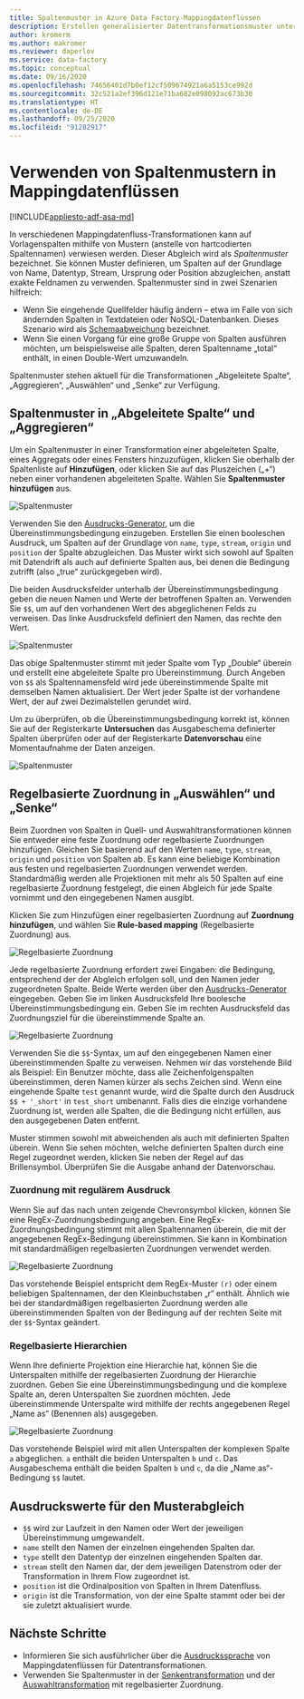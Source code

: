 ```yaml
---
title: Spaltenmuster in Azure Data Factory-Mappingdatenflüssen
description: Erstellen generalisierter Datentransformationsmuster unter Verwendung von Spaltenmustern in Azure Data Factory-Mappingdatenflüssen
author: kromerm
ms.author: makromer
ms.reviewer: daperlov
ms.service: data-factory
ms.topic: conceptual
ms.date: 09/16/2020
ms.openlocfilehash: 74656401d7b0ef12cf509674921a6a5153ce992d
ms.sourcegitcommit: 32c521a2ef396d121e71ba682e098092ac673b30
ms.translationtype: HT
ms.contentlocale: de-DE
ms.lasthandoff: 09/25/2020
ms.locfileid: "91282917"
---
```

# <a name="using-column-patterns-in-mapping-data-flow"></a>Verwenden von Spaltenmustern in Mappingdatenflüssen

[!INCLUDE[appliesto-adf-asa-md](includes/appliesto-adf-asa-md.md)]

In verschiedenen Mappingdatenfluss-Transformationen kann auf Vorlagenspalten mithilfe von Mustern (anstelle von hartcodierten Spaltennamen) verwiesen werden. Dieser Abgleich wird als *Spaltenmuster* bezeichnet. Sie können Muster definieren, um Spalten auf der Grundlage von Name, Datentyp, Stream, Ursprung oder Position abzugleichen, anstatt exakte Feldnamen zu verwenden. Spaltenmuster sind in zwei Szenarien hilfreich:

* Wenn Sie eingehende Quellfelder häufig ändern – etwa im Falle von sich ändernden Spalten in Textdateien oder NoSQL-Datenbanken. Dieses Szenario wird als [Schemaabweichung](concepts-data-flow-schema-drift.md) bezeichnet.
* Wenn Sie einen Vorgang für eine große Gruppe von Spalten ausführen möchten, um beispielsweise alle Spalten, deren Spaltenname „total“ enthält, in einen Double-Wert umzuwandeln.

Spaltenmuster stehen aktuell für die Transformationen „Abgeleitete Spalte“, „Aggregieren“, „Auswählen“ und „Senke“ zur Verfügung.

## <a name="column-patterns-in-derived-column-and-aggregate"></a>Spaltenmuster in „Abgeleitete Spalte“ und „Aggregieren“

Um ein Spaltenmuster in einer Transformation einer abgeleiteten Spalte, eines Aggregats oder eines Fensters hinzuzufügen, klicken Sie oberhalb der Spaltenliste auf **Hinzufügen**, oder klicken Sie auf das Pluszeichen („+“) neben einer vorhandenen abgeleiteten Spalte. Wählen Sie **Spaltenmuster hinzufügen** aus.

![Spaltenmuster](media/data-flow/add-column-pattern.png "Spaltenmuster")

Verwenden Sie den [Ausdrucks-Generator](concepts-data-flow-expression-builder.md), um die Übereinstimmungsbedingung einzugeben. Erstellen Sie einen booleschen Ausdruck, um Spalten auf der Grundlage von `name`, `type`, `stream`, `origin` und `position` der Spalte abzugleichen. Das Muster wirkt sich sowohl auf Spalten mit Datendrift als auch auf definierte Spalten aus, bei denen die Bedingung zutrifft (also „true“ zurückgegeben wird).

Die beiden Ausdrucksfelder unterhalb der Übereinstimmungsbedingung geben die neuen Namen und Werte der betroffenen Spalten an. Verwenden Sie `$$`, um auf den vorhandenen Wert des abgeglichenen Felds zu verweisen. Das linke Ausdrucksfeld definiert den Namen, das rechte den Wert.

![Spaltenmuster](media/data-flow/edit-column-pattern.png "Spaltenmuster")

Das obige Spaltenmuster stimmt mit jeder Spalte vom Typ „Double“ überein und erstellt eine abgeleitete Spalte pro Übereinstimmung. Durch Angeben von `$$` als Spaltennamensfeld wird jede übereinstimmende Spalte mit demselben Namen aktualisiert. Der Wert jeder Spalte ist der vorhandene Wert, der auf zwei Dezimalstellen gerundet wird.

Um zu überprüfen, ob die Übereinstimmungsbedingung korrekt ist, können Sie auf der Registerkarte **Untersuchen** das Ausgabeschema definierter Spalten überprüfen oder auf der Registerkarte **Datenvorschau** eine Momentaufnahme der Daten anzeigen. 

![Spaltenmuster](media/data-flow/columnpattern3.png "Spaltenmuster")

## <a name="rule-based-mapping-in-select-and-sink"></a>Regelbasierte Zuordnung in „Auswählen“ und „Senke“

Beim Zuordnen von Spalten in Quell- und Auswahltransformationen können Sie entweder eine feste Zuordnung oder regelbasierte Zuordnungen hinzufügen. Gleichen Sie basierend auf den Werten `name`, `type`, `stream`, `origin` und `position` von Spalten ab. Es kann eine beliebige Kombination aus festen und regelbasierten Zuordnungen verwendet werden. Standardmäßig werden alle Projektionen mit mehr als 50 Spalten auf eine regelbasierte Zuordnung festgelegt, die einen Abgleich für jede Spalte vornimmt und den eingegebenen Namen ausgibt. 

Klicken Sie zum Hinzufügen einer regelbasierten Zuordnung auf **Zuordnung hinzufügen**, und wählen Sie **Rule-based mapping** (Regelbasierte Zuordnung) aus.

![Regelbasierte Zuordnung](media/data-flow/rule2.png "Regelbasierte Zuordnung")

Jede regelbasierte Zuordnung erfordert zwei Eingaben: die Bedingung, entsprechend der der Abgleich erfolgen soll, und den Namen jeder zugeordneten Spalte. Beide Werte werden über den [Ausdrucks-Generator](concepts-data-flow-expression-builder.md) eingegeben. Geben Sie im linken Ausdrucksfeld Ihre boolesche Übereinstimmungsbedingung ein. Geben Sie im rechten Ausdrucksfeld das Zuordnungsziel für die übereinstimmende Spalte an.

![Regelbasierte Zuordnung](media/data-flow/rule-based-mapping.png "Regelbasierte Zuordnung")

Verwenden Sie die `$$`-Syntax, um auf den eingegebenen Namen einer übereinstimmenden Spalte zu verweisen. Nehmen wir das vorstehende Bild als Beispiel: Ein Benutzer möchte, dass alle Zeichenfolgenspalten übereinstimmen, deren Namen kürzer als sechs Zeichen sind. Wenn eine eingehende Spalte `test` genannt wurde, wird die Spalte durch den Ausdruck `$$ + '_short'` in `test_short` umbenannt. Falls dies die einzige vorhandene Zuordnung ist, werden alle Spalten, die die Bedingung nicht erfüllen, aus den ausgegebenen Daten entfernt.

Muster stimmen sowohl mit abweichenden als auch mit definierten Spalten überein. Wenn Sie sehen möchten, welche definierten Spalten durch eine Regel zugeordnet werden, klicken Sie neben der Regel auf das Brillensymbol. Überprüfen Sie die Ausgabe anhand der Datenvorschau.

### <a name="regex-mapping"></a>Zuordnung mit regulärem Ausdruck

Wenn Sie auf das nach unten zeigende Chevronsymbol klicken, können Sie eine RegEx-Zuordnungsbedingung angeben. Eine RegEx-Zuordnungsbedingung stimmt mit allen Spaltennamen überein, die mit der angegebenen RegEx-Bedingung übereinstimmen. Sie kann in Kombination mit standardmäßigen regelbasierten Zuordnungen verwendet werden.

![Regelbasierte Zuordnung](media/data-flow/regex-matching.png "Regelbasierte Zuordnung")

Das vorstehende Beispiel entspricht dem RegEx-Muster `(r)` oder einem beliebigen Spaltennamen, der den Kleinbuchstaben „r“ enthält. Ähnlich wie bei der standardmäßigen regelbasierten Zuordnung werden alle übereinstimmenden Spalten von der Bedingung auf der rechten Seite mit der `$$`-Syntax geändert.

### <a name="rule-based-hierarchies"></a>Regelbasierte Hierarchien

Wenn Ihre definierte Projektion eine Hierarchie hat, können Sie die Unterspalten mithilfe der regelbasierten Zuordnung der Hierarchie zuordnen. Geben Sie eine Übereinstimmungsbedingung und die komplexe Spalte an, deren Unterspalten Sie zuordnen möchten. Jede übereinstimmende Unterspalte wird mithilfe der rechts angegebenen Regel „Name as“ (Benennen als) ausgegeben.

![Regelbasierte Zuordnung](media/data-flow/rule-based-hierarchy.png "Regelbasierte Zuordnung")

Das vorstehende Beispiel wird mit allen Unterspalten der komplexen Spalte `a` abgeglichen. `a` enthält die beiden Unterspalten `b` und `c`. Das Ausgabeschema enthält die beiden Spalten `b` und `c`, da die „Name as“-Bedingung `$$` lautet.

## <a name="pattern-matching-expression-values"></a>Ausdruckswerte für den Musterabgleich

* `$$` wird zur Laufzeit in den Namen oder Wert der jeweiligen Übereinstimmung umgewandelt.
* `name` stellt den Namen der einzelnen eingehenden Spalten dar.
* `type` stellt den Datentyp der einzelnen eingehenden Spalten dar.
* `stream` stellt den Namen dar, der dem jeweiligen Datenstrom oder der Transformation in Ihrem Flow zugeordnet ist.
* `position` ist die Ordinalposition von Spalten in Ihrem Datenfluss.
* `origin` ist die Transformation, von der eine Spalte stammt oder bei der sie zuletzt aktualisiert wurde.

## <a name="next-steps"></a>Nächste Schritte
* Informieren Sie sich ausführlicher über die [Ausdruckssprache](data-flow-expression-functions.md) von Mappingdatenflüssen für Datentransformationen.
* Verwenden Sie Spaltenmuster in der [Senkentransformation](data-flow-sink.md) und der [Auswahltransformation](data-flow-select.md) mit regelbasierter Zuordnung.
